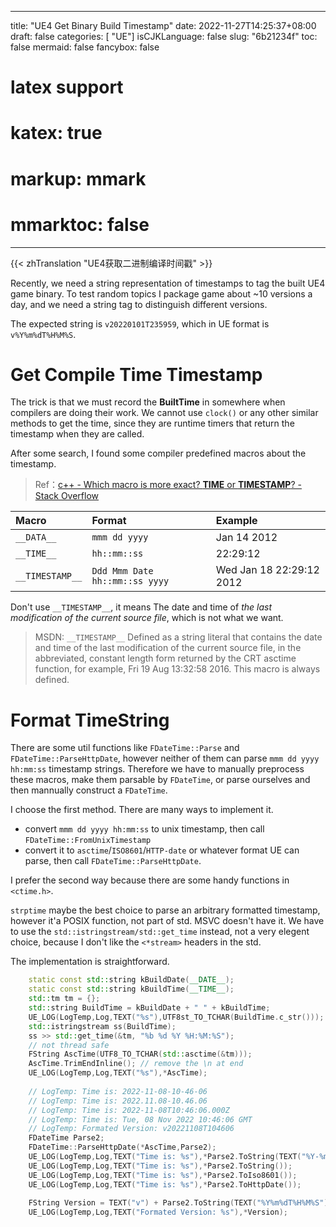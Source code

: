 
---
title: "UE4 Get Binary Build Timestamp"
date: 2022-11-27T14:25:37+08:00
draft: false
categories: [ "UE"]
isCJKLanguage: false 
slug: "6b21234f"
toc: false
mermaid: false
fancybox: false
# latex support
# katex: true
# markup: mmark
# mmarktoc: false 
---

{{< zhTranslation "UE4获取二进制编译时间戳" >}} 

Recently, we need a string representation of timestamps to tag the built UE4 game binary.
To test random topics I package game about ~10 versions a day, and we need a string tag to distinguish different versions.

The expected string is `v20220101T235959`, which in UE format is `v%Y%m%dT%H%M%S`.

# Get Compile Time Timestamp

The trick is that we must record the **BuiltTime** in somewhere when compilers are doing their work.
We cannot use `clock()` or any other similar methods to get the time, since they are runtime timers that return the timestamp when they are called.

After some search, I found some compiler predefined macros about the timestamp.

> Ref：[c++ - Which macro is more exact? __TIME__ or __TIMESTAMP__? - Stack Overflow](https://stackoverflow.com/questions/27691101/which-macro-is-more-exact-time-or-timestamp)

|Macro|Format|Example|
|:-|:-|:-|
|`__DATA__`|`mmm dd yyyy`|Jan 14 2012|
|`__TIME__`|`hh::mm::ss`|22:29:12|
|`__TIMESTAMP__`|`Ddd Mmm Date hh::mm::ss yyyy`|Wed Jan 18 22:29:12 2012|


Don't use `__TIMESTAMP__`, it means The date and time of *the last modification of the current source file*, which is not what we want.
> MSDN: `__TIMESTAMP__` Defined as a string literal that contains the date and time of the last modification of the current source file, in the abbreviated, constant length form returned by the CRT asctime function, for example, Fri 19 Aug 13:32:58 2016. This macro is always defined.

# Format TimeString

There are some util functions like `FDateTime::Parse` and `FDateTime::ParseHttpDate`, however neither of them can parse `mmm dd yyyy hh:mm:ss` timestamp strings.
Therefore we have to manually preprocess these macros, make them parsable by `FDateTime`, or parse ourselves and then mannually construct a `FDateTime`.

I choose the first method.
There are many ways to implement it.

- convert `mmm dd yyyy hh:mm:ss` to unix timestamp, then call `FDateTime::FromUnixTimestamp`
- convert it to `asctime`/`ISO8601`/`HTTP-date` or whatever format UE can parse, then call `FDateTime::ParseHttpDate`.


I prefer the second way because there are some handy functions in `<ctime.h>`.

`strptime` maybe the best choice to parse an arbitrary formatted timestamp, however it'a POSIX function, not part of std.
MSVC doesn't have it.
We have to use the `std::istringstream/std::get_time` instead, not a very elegent choice, because I don't like the `<*stream>` headers in the std.

The implementation is straightforward.

```cpp
	static const std::string kBuildDate(__DATE__);
	static const std::string kBuildTime(__TIME__);
	std::tm tm = {};
	std::string BuildTime = kBuildDate + " " + kBuildTime;
	UE_LOG(LogTemp,Log,TEXT("%s"),UTF8st_TO_TCHAR(BuildTime.c_str()));
	std::istringstream ss(BuildTime);
	ss >> std::get_time(&tm, "%b %d %Y %H:%M:%S");
	// not thread safe
	FString AscTime(UTF8_TO_TCHAR(std::asctime(&tm)));
	AscTime.TrimEndInline(); // remove the \n at end
	UE_LOG(LogTemp,Log,TEXT("%s"),*AscTime);
	
	// LogTemp: Time is: 2022-11-08-10-46-06
	// LogTemp: Time is: 2022.11.08-10.46.06
	// LogTemp: Time is: 2022-11-08T10:46:06.000Z
	// LogTemp: Time is: Tue, 08 Nov 2022 10:46:06 GMT
	// LogTemp: Formated Version: v20221108T104606	
	FDateTime Parse2;
	FDateTime::ParseHttpDate(*AscTime,Parse2);
	UE_LOG(LogTemp,Log,TEXT("Time is: %s"),*Parse2.ToString(TEXT("%Y-%m-%d-%H-%M-%S")));
	UE_LOG(LogTemp,Log,TEXT("Time is: %s"),*Parse2.ToString());
	UE_LOG(LogTemp,Log,TEXT("Time is: %s"),*Parse2.ToIso8601());
	UE_LOG(LogTemp,Log,TEXT("Time is: %s"),*Parse2.ToHttpDate());
    
	FString Version = TEXT("v") + Parse2.ToString(TEXT("%Y%m%dT%H%M%S"));
	UE_LOG(LogTemp,Log,TEXT("Formated Version: %s"),*Version);
```
